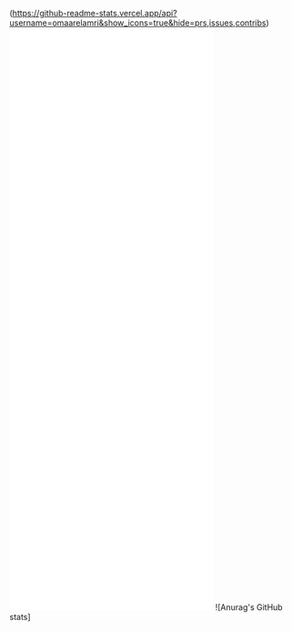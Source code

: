 (https://github-readme-stats.vercel.app/api?username=omaarelamri&show_icons=true&hide=prs,issues,contribs)
![Metrics](/github-metrics.svg) ![Anurag's GitHub stats]



